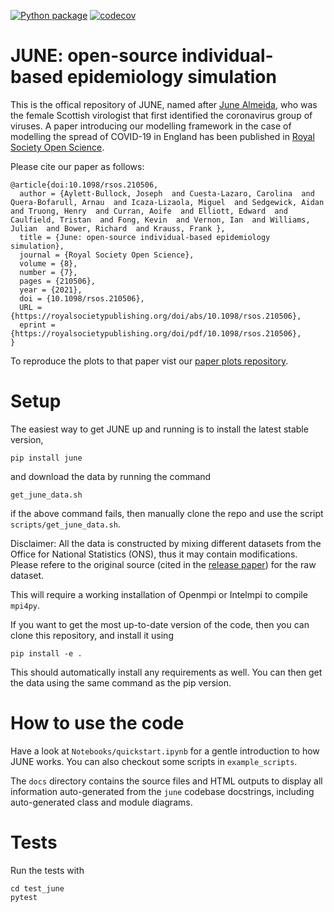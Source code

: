 [![Python package](https://github.com/IDAS-Durham/JUNE/actions/workflows/python-publish.yml/badge.svg)](https://github.com/IDAS-Durham/JUNE/actions/workflows/python-publish.yml)
[![codecov](https://codecov.io/gh/IDAS-Durham/JUNE/branch/master/graph/badge.svg?token=6TKUHtWxJZ)](https://codecov.io/gh/IDAS-Durham/JUNE)

# JUNE: open-source individual-based epidemiology simulation

This is the offical repository of JUNE, named after [June Almeida](https://en.wikipedia.org/wiki/June_Almeida), who was the female Scottish virologist that first identified the coronavirus group of viruses. A paper introducing our modelling framework in the case of modelling the spread of COVID-19 in England has been published in [Royal Society Open Science](https://royalsocietypublishing.org/doi/full/10.1098/rsos.210506).

Please cite our paper as follows:

```
@article{doi:10.1098/rsos.210506,
  author = {Aylett-Bullock, Joseph  and Cuesta-Lazaro, Carolina  and Quera-Bofarull, Arnau  and Icaza-Lizaola, Miguel  and Sedgewick, Aidan  and Truong, Henry  and Curran, Aoife  and Elliott, Edward  and Caulfield, Tristan  and Fong, Kevin  and Vernon, Ian  and Williams, Julian  and Bower, Richard  and Krauss, Frank },
  title = {June: open-source individual-based epidemiology simulation},
  journal = {Royal Society Open Science},
  volume = {8},
  number = {7},
  pages = {210506},
  year = {2021},
  doi = {10.1098/rsos.210506},
  URL = {https://royalsocietypublishing.org/doi/abs/10.1098/rsos.210506},
  eprint = {https://royalsocietypublishing.org/doi/pdf/10.1098/rsos.210506},
}

```

To reproduce the plots to that paper vist our [paper plots repository](https://github.com/IDAS-Durham/june_paper_plots).

# Setup

The easiest way to get JUNE up and running is to install the latest stable version,

```
pip install june
```

and download the data by running the command

```
get_june_data.sh
```

if the above command fails, then manually clone the repo and use the script ```scripts/get_june_data.sh```.


Disclaimer: All the data is constructed by mixing different datasets from the Office for National Statistics (ONS), thus it may contain modifications. Please refere to the original source (cited in the [release paper](https://www.medrxiv.org/content/10.1101/2020.12.15.20248246v1)) for the raw dataset.

This will require a working installation of Openmpi or Intelmpi to compile ``mpi4py``. 

If you want to get the most up-to-date version of the code, then you can clone this repository, and install it using

```
pip install -e .
```

This should automatically install any requirements as well. You can then get the data using the same command as the pip version.

# How to use the code

Have a look at ``Notebooks/quickstart.ipynb`` for a gentle introduction to how JUNE works. You can also checkout some scripts in ``example_scripts``.

The ``docs`` directory contains the source files and HTML outputs to
display all information auto-generated from the `june` codebase docstrings,
including auto-generated class and module diagrams.

# Tests

Run the tests with

```
cd test_june
pytest
```
